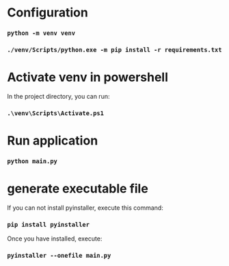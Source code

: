# Configuration

### `python -m venv venv`

### `./venv/Scripts/python.exe -m pip install -r requirements.txt`

# Activate venv in powershell

In the project directory, you can run:

### `.\venv\Scripts\Activate.ps1`

# Run application

### `python main.py`

# generate executable file

If you can not install pyinstaller, execute this command:

### `pip install pyinstaller` 

Once you have installed, execute:

### `pyinstaller --onefile main.py`